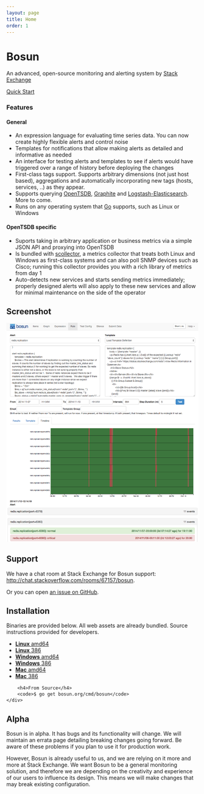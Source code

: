 ```yaml
---
layout: page
title: Home
order: 1
---
```


<div class="row">
	<div class="col-md-offset-1 col-md-10">
		<div class="jumbotron">
			<h1>Bosun</h1>
			<p>An advanced, open-source monitoring and alerting system by <a href="http://stackexchange.com">Stack Exchange</a></p>
			<p><a class="btn btn-primary btn-lg" href="/quickstart.html">Quick Start</a></p>
		</div>
	</div>
</div>
<div class="row">
	<div class="col-md-offset-1 col-md-10">
		<div class="panel panel-default">
			<div class="panel-heading"><h3>Features</h3></div>
			<div class="panel-body">
				<h4>General</h4>
				<ul>
					<li>An expression language for evaluating time series data. You can now create highly flexible alerts and control noise</li>
					<li>Templates for notifications that allow making alerts as detailed and informative as needed</li>
					<li>An interface for testing alerts and templates to see if alerts would have triggered over a range of history before deploying the changes</li>
					<li>First-class tags support.  Supports arbitrary dimensions (not just host based), aggregations and automatically incorporating new tags (hosts, services, ..) as they appear.</li>
					<li>Supports querying <a href="http://opentsdb.net/">OpenTSDB</a>, <a href="http://graphite.readthedocs.or">Graphite</a> and <a href="http://www.elasticsearch.org/overview/logstash/">Logstash-Elasticsearch</a>.  More to come.</li>
					<li>Runs on any operating system that <a href="http://golang.org/">Go</a> supports, such as Linux or Windows</li>
				</ul>
				<h4>OpenTSDB specific</h4>
				<ul>
					<li>Suports taking in arbitrary application or business metrics via a simple JSON API and proxying into OpenTSDB</li>
					<li>Is bundled with <a href="http://bosun.org/scollector/">scollector</a>, a metrics collector that treats both Linux and Windows as first-class systems and can also poll SNMP devices such as Cisco; running this collector provides you with a rich library of metrics from day 1</li>
					<li>Auto-detects new services and starts sending metrics immediately; properly designed alerts will also apply to these new services and allow for minimal maintenance on the side of the operator</li>
				</ul>
			</div>
		</div>
	</div>
</div>
<div class="row hidden-sm hidden-xs">
	<div class="col-md-offset-1 col-md-10">
		<p>
		<h2>Screenshot</h2>
		<a href="/public/ss_rule_timeline.png">
			<img class="col-sm-12" src="/public/ss_rule_timeline.png">
		</a>
		</p>
	</div>
</div>
<div class="row">
	<div class="col-md-offset-1 col-md-10">
		<h2>Support</h2>
		<p>We have a chat room at Stack Exchange for Bosun support: <a href="http://chat.stackoverflow.com/rooms/67157/bosun">http://chat.stackoverflow.com/rooms/67157/bosun</a>.</p>
		<p>Or you can open <a href="https://github.com/bosun-monitor/bosun/issues">an issue on GitHub</a>.</p>
	</div>
</div>
<div class="row">
	<div class="col-md-offset-1 col-md-10">
		<h2 id="installation">Installation</h2>
		<p>Binaries are provided below. All web assets are already bundled. Source instructions provided for developers.</p>
		<ul>
			<li><a href="https://github.com/bosun-monitor/bosun/releases/download/{{site.version.id}}/bosun-linux-amd64"><strong>Linux</strong> amd64</a></li>
			<li><a href="https://github.com/bosun-monitor/bosun/releases/download/{{site.version.id}}/bosun-linux-386"><strong>Linux</strong> 386</a></li>
			<li><a href="https://github.com/bosun-monitor/bosun/releases/download/{{site.version.id}}/bosun-windows-amd64.exe"><strong>Windows</strong> amd64</a></li>
			<li><a href="https://github.com/bosun-monitor/bosun/releases/download/{{site.version.id}}/bosun-windows-386.exe"><strong>Windows</strong> 386</a></li>
			<li><a href="https://github.com/bosun-monitor/bosun/releases/download/{{site.version.id}}/bosun-darwin-amd64"><strong>Mac</strong> amd64</a></li>
			<li><a href="https://github.com/bosun-monitor/bosun/releases/download/{{site.version.id}}/bosun-darwin-386"><strong>Mac</strong> 386</a></li>
		</ul>

		<h4>From Source</h4>
		<code>$ go get bosun.org/cmd/bosun</code>
	</div>
</div>
<div class="row">
	<div class="col-md-offset-1 col-md-10">
		<h2>Alpha</h2>
		<p>Bosun is in alpha. It has bugs and its functionality will change. We will maintain an errata page detailing breaking changes going forward. Be aware of these problems if you plan to use it for production work.</p>
		<p>However, Bosun is already useful to us, and we are relying on it more and more at Stack Exchange. We want Bosun to be a general monitoring solution, and therefore we are depending on the creativity and experience of our users to influence its design. This means we will make changes that may break existing configuration.</p>
	</div>
</div>
